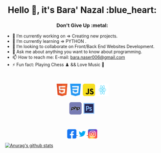 <h1 align="center">Hello 👋, it's Bara' Nazal :blue_heart:
</h1>
<h3 align="center">Don't Give Up :metal:
</h3>

- 🔭 I’m currently working on => Creating new projects.
- 🌱 I’m currently learning => PYTHON .
- 👯 I’m looking to collaborate on Front/Back End Websites Development.
- 💬 Ask me about anything you want to know about programming.
- 📫 How to reach me: E-mail: bara.naser006@gmail.com
- ⚡ Fun fact: Playing Chess :chess_pawn: && Love Music :musical_note:
<br><br><br>
<p align="center">
  <img src="https://raw.githubusercontent.com/baranazal/baranazal/main/icons/html.svg" alt="html5" width="40" height="40"/>
  <img src="https://raw.githubusercontent.com/baranazal/baranazal/main/icons/css.svg" alt="css3" width="40" height="40"/> 
 <!-- <img src="https://raw.githubusercontent.com/baranazal/baranazal/main/icons/sass.svg" alt="sass" width="40" height="40"/> -->
  <img src="https://raw.githubusercontent.com/baranazal/baranazal/main/icons/javascript.svg" alt="javascript" width="40" height="40"/> 
 <!-- <img src="https://raw.githubusercontent.com/baranazal/baranazal/main/icons/bootstrap-5-1.svg" alt="sass" width="40" height="40"/> -->
 <!-- <img src="https://raw.githubusercontent.com/baranazal/baranazal/main/icons/tailwindcss.svg" alt="sass" width="40" height="40"/> -->
  <img src="https://raw.githubusercontent.com/baranazal/baranazal/main/icons/reactjs.svg" alt="sass" width="40" height="40"/> 
 <!-- <img src="https://raw.githubusercontent.com/baranazal/baranazal/main/icons/redux.svg" alt="sass" width="40" height="40"/> -->
 <!-- <img src="https://raw.githubusercontent.com/baranazal/baranazal/main/icons/nodejs.svg" alt="sass" width="40" height="40"/> -->
  <br><br>
  <img src="https://raw.githubusercontent.com/baranazal/baranazal/main/icons/php.svg" alt="php" width="40" height="40"/> 
 <!-- <img src="https://raw.githubusercontent.com/baranazal/baranazal/main/icons/laravel.svg" alt="sass" width="40" height="40"/> 
  <img src="https://raw.githubusercontent.com/baranazal/baranazal/main/icons/mysql.svg" alt="sass" width="40" height="40"/> 
  <img src="https://raw.githubusercontent.com/baranazal/baranazal/main/icons/git-icon.svg" alt="sass" width="40" height="40"/> 
  <img src="https://raw.githubusercontent.com/baranazal/baranazal/main/icons/heroku-4.svg" alt="sass" width="40" height="40"/> -->
  <img src="https://raw.githubusercontent.com/baranazal/baranazal/main/icons/adobe%20(2).svg" alt="adobephotoshop" width="40" height="40"/> 
 <!-- <img src="https://raw.githubusercontent.com/baranazal/baranazal/main/icons/adobe%20(1).svg" alt="adobeillustrator" width="40" height="40"/> 
  <img src="https://raw.githubusercontent.com/baranazal/baranazal/main/icons/adobe.svg" alt="adobexd" width="40" height="40"/> -->
</p>
<br>
<p align="center">
<a href="https://www.facebook.com/baranazal2002/" target="blank">
  <img align="center" src="https://raw.githubusercontent.com/baranazal/baranazal/main/icons/facebook.svg" alt="" height="30" width="30" />
</a>
  <a href="https://twitter.com/bara_nazal" target="blank">
  <img align="center" src="https://raw.githubusercontent.com/baranazal/baranazal/main/icons/twitter.svg" alt="" height="30" width="30" />
</a>
<!-- <a href="https://linkedin.com/in/yanalshoubaki" target="blank">
  <img align="center" src="https://raw.githubusercontent.com/baranazal/baranazal/main/icons/linkedin.svg" alt="" height="30" width="30" />
</a> -->
<a href="https://instagram.com/bara_nazal" target="blank">
  <img align="center" src="https://raw.githubusercontent.com/baranazal/baranazal/main/icons/instagram.svg" alt="" height="30" width="30" /></a>
</p>

[![Anurag's github stats](https://github-readme-stats.vercel.app/api?username=baranazal&show_icons=true)](https://github.com/anuraghazra/github-readme-stats)
